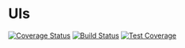 # UIs


[![Coverage Status](https://coveralls.io/repos/github/solomonfrank/UIs/badge.svg?branch=master)](https://coveralls.io/github/solomonfrank/UIs?branch=master)
[![Build Status](https://travis-ci.org/solomonfrank/UIs.svg?branch=develop)](https://travis-ci.org/solomonfrank/UIs)
[![Test Coverage](https://api.codeclimate.com/v1/badges/4f64cf77f364e5a76df5/test_coverage)](https://codeclimate.com/github/solomonfrank/UIs/test_coverage)
